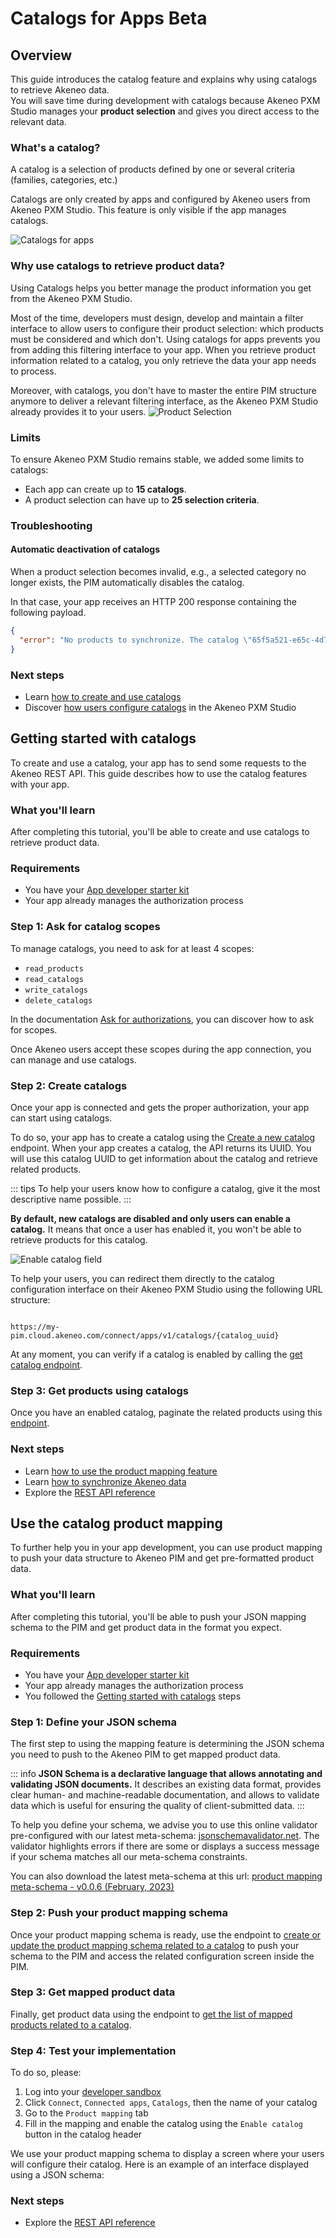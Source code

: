 # Catalogs for Apps <span class="label label-beta">Beta</span>

## Overview

This guide introduces the catalog feature and explains why using catalogs to retrieve Akeneo data.  
You will save time during development with catalogs because Akeneo PXM Studio manages your **product selection** and gives you direct access to the relevant data.

### What's a catalog?

A catalog is a selection of products defined by one or several criteria (families, categories, etc.)

Catalogs are only created by apps and configured by Akeneo users from Akeneo PXM Studio. This feature is only visible if the app manages catalogs.

![Catalogs for apps](../img/apps/app-catalog-list.png)

### Why use catalogs to retrieve product data? 

Using Catalogs helps you better manage the product information you get from the Akeneo PXM Studio. 

Most of the time, developers must design, develop and maintain a filter interface to allow users to configure their product selection: which products must be considered and which don't. 
Using catalogs for apps prevents you from adding this filtering interface to your app. When you retrieve product information related to a catalog, you only retrieve the data your app needs to process. 

Moreover, with catalogs, you don't have to master the entire PIM structure anymore to deliver a relevant filtering interface, as the Akeneo PXM Studio already provides it to your users. 
![Product Selection](../img/apps/catalogs-product-selection.png)

### Limits

To ensure Akeneo PXM Studio remains stable, we added some limits to catalogs:
- Each app can create up to **15 catalogs**.
- A product selection can have up to **25 selection criteria**.

### Troubleshooting

#### Automatic deactivation of catalogs

When a product selection becomes invalid, e.g., a selected category no longer exists, the PIM automatically disables the catalog. 

In that case, your app receives an HTTP 200 response containing the following payload.

```json
{
  "error": "No products to synchronize. The catalog \"65f5a521-e65c-4d7b-8be8-1f267fa2729c\" has been disabled on the PIM side. Note that you can get catalogs status with the GET /api/rest/v1/catalogs endpoint."
}
```


### Next steps

- Learn [how to create and use catalogs](/apps/catalogs.html#getting-started-with-catalogs)
- Discover [how users configure catalogs](https://help.akeneo.com/pim/serenity/articles/how-to-connect-my-pim-with-apps.html#how-to-configure-catalogs-for-apps) in the Akeneo PXM Studio


## Getting started with catalogs

To create and use a catalog, your app has to send some requests to the Akeneo REST API. This guide describes how to use the catalog features with your app. 

### What you'll learn

After completing this tutorial, you'll be able to create and use catalogs to retrieve product data.

### Requirements

- You have your [App developer starter kit](/apps/overview.html#app-developer-starter-kit)
- Your app already manages the authorization process

### Step 1: Ask for catalog scopes

To manage catalogs, you need to ask for at least 4 scopes:
- `read_products`
- `read_catalogs`
- `write_catalogs`
- `delete_catalogs`

In the documentation [Ask for authorizations](/apps/authentication-and-authorization.html#step-2-ask-for-authorizations), 
you can discover how to ask for scopes.

Once Akeneo users accept these scopes during the app connection, you can manage and use catalogs.

### Step 2: Create catalogs

Once your app is connected and gets the proper authorization, your app can start using catalogs. 

To do so, your app has to create a catalog using the [Create a new catalog](/api-reference.html#post_app_catalog) endpoint. 
When your app creates a catalog, the API returns its UUID. You will use this catalog UUID to get information about the catalog and retrieve related products.

::: tips
To help your users know how to configure a catalog, give it the most descriptive name possible.
:::

**By default, new catalogs are disabled and only users can enable a catalog.** 
It means that once a user has enabled it, you won't be able to retrieve products for this catalog. 

<img class="img-responsive in-article" alt="Enable catalog field" src="../img/apps/app-catalog-enable-button.png" style="max-width: 600px;">

To help your users, you can redirect them directly to the catalog configuration interface on their Akeneo PXM Studio using the following URL structure:

``` http

https://my-pim.cloud.akeneo.com/connect/apps/v1/catalogs/{catalog_uuid}
```

At any moment, you can verify if a catalog is enabled by calling the [get catalog endpoint](/api-reference.html#get_app_catalog).

### Step 3: Get products using catalogs

Once you have an enabled catalog, paginate the related products using this [endpoint](/api-reference.html#get_app_catalog_products).

### Next steps
- Learn [how to use the product mapping feature](/getting-started/synchronize-pim-products-6x/welcome.html)
- Learn [how to synchronize Akeneo data](/getting-started/synchronize-pim-products-6x/welcome.html)
- Explore the [REST API reference](/api-reference-index.html) 


## Use the catalog product mapping

To further help you in your app development, you can use product mapping to push your data structure to Akeneo PIM and get pre-formatted product data. 

### What you'll learn

After completing this tutorial, you'll be able to push your JSON mapping schema to the PIM and get product data in the format you expect. 

### Requirements

- You have your [App developer starter kit](/apps/overview.html#app-developer-starter-kit)
- Your app already manages the authorization process 
- You followed the [Getting started with catalogs](#getting-started-with-catalogs) steps

### Step 1: Define your JSON schema

The first step to using the mapping feature is determining the JSON schema you need to push to the Akeneo PIM to get mapped product data. 

::: info 
**JSON Schema is a declarative language that allows annotating and validating JSON documents.** It describes an existing data format, provides clear human- and machine-readable documentation, and allows to validate data which is useful for ensuring the quality of client-submitted data.
:::

To help you define your schema, we advise you to use this online validator pre-configured with our latest meta-schema: [jsonschemavalidator.net](https://www.jsonschemavalidator.net/s/D85OL1LE). The validator highlights errors if there are some or displays a success message if your schema matches all our meta-schema constraints. 

You can also download the latest meta-schema at this url: [product mapping meta-schema - v0.0.6 (February, 2023)](/mapping/product/0.0.6/schema)


### Step 2: Push your product mapping schema

Once your product mapping schema is ready, use the endpoint to [create or update the product mapping schema related to a catalog](/api-reference.html#put_app_catalogs_mapping_schema_product) to push your schema to the PIM and access the related configuration screen inside the PIM. 

### Step 3:  Get mapped product data 

Finally, get product data using the endpoint to [get the list of mapped products related to a catalog](/api-reference.html#get_app_catalog_mapped_products).

### Step 4: Test your implementation

To do so, please:
1. Log into your [developer sandbox](/apps/overview.html#app-developer-starter-kit)
2. Click `Connect`, `Connected apps`, `Catalogs`, then the name of your catalog
3. Go to the `Product mapping` tab 
4. Fill in the mapping and enable the catalog using the `Enable catalog` button in the catalog header

We use your product mapping schema to display a screen where your users will configure their catalog. 
Here is an example of an interface displayed using a JSON schema:

<!-- TODO screenshot with helpers -->

### Next steps
- Explore the [REST API reference](/api-reference-index.html) 
